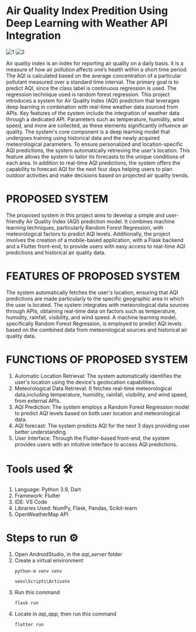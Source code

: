 # Air Quality Index Predition Using Deep Learning with Weather API Integration

![1](https://github.com/Vishnu-Priya0607/Air-Quality-Index-Predition-Using-Deep-Learning/assets/119881668/16408a08-d605-437c-8f20-b583d0126770)           ![2](https://github.com/Vishnu-Priya0607/Air-Quality-Index-Predition-Using-Deep-Learning/assets/119881668/630d07b0-2ce5-4f4a-8112-87632e1e108a)



Air quality index is an index for reporting air quality on a daily basis. it is a measure of how air pollution affects one’s health within a short time period. The AQI is calculated based on the average concentration of a particular pollutant measured over a standard time interval. The primary goal is to predict AQI, since the class label is continuous regression is used. The regression technique used is random forest regression. This project introduces a system for Air Quality Index (AQI) prediction that leverages deep learning in combination with real-time weather data sourced from APIs.  Key features of the system include the integration of weather data through a dedicated API. Parameters such as temperature, humidity, wind speed, and more are collected, as these elements significantly influence air quality. The system's core component is a deep learning model that undergoes training using historical data and the newly acquired meteorological parameters. To ensure personalized and location-specific AQI predictions, the system automatically retrieving the user's location. This feature allows the system to tailor its forecasts to the unique conditions of each area. In addition to real-time AQI predictions, the system offers the capability to forecast AQI for the next four days helping users to plan outdoor activities and make decisions based on projected air quality trends.

# PROPOSED SYSTEM
The proposed system in this project aims to develop a simple and user-friendly Air Quality Index (AQI) prediction model. It combines machine learning techniques, particularly Random Forest Regression, with meteorological factors to predict AQI levels. Additionally, the project involves the creation of a mobile-based application, with a Flask backend and a Flutter front-end, to provide users with easy access to real-time AQI predictions and historical air quality data.

# FEATURES OF PROPOSED SYSTEM
The system automatically fetches the user's location, ensuring that AQI predictions are made particularly to the specific geographic area in which the user is located. The system integrates with meteorological data sources through APIs, obtaining real-time data on factors such as temperature, humidity, rainfall, visibility, and wind speed. A machine learning model, specifically Random Forest Regression, is employed to predict AQI levels based on the combined data from meteorological sources and historical air quality data.

# FUNCTIONS OF PROPOSED SYSTEM
1. Automatic Location Retrieval: The system automatically identifies the user's location using the device's geolocation capabilities.
2.  Meteorological Data Retrieval: It fetches real-time meteorological data,including temperature, humidity, rainfall, visibility, and wind speed, from external APIs.
3.  AQI Prediction: The system employs a Random Forest Regression model to predict AQI levels based on both user location and meteorological data.
4.  AQI forecast: The system predicts AQI for the next 3 days providing user better understanding.
5.  User Interface: Through the Flutter-based front-end, the system provides users with an intuitive interface to access AQI predictions.

# Tools used 🛠️
1. Language: Python 3.9, Dart
2. Framework: Flutter
3. IDE: VS Code
4. Libraries Used: NumPy, Flask, Pandas, Scikit-learn
5. OpenWeatherMap API

# Steps to run ⚙️
1. Open AndroidStudio, in the *aqi_server* folder
2. Create a virtual environment
   ```
   python-m venv venv
   ```
   ```
   venv\Scripts\Activate
   ```
3. Run this command
   ```
   flask run
   ```
4. Locate in *aqi_app*, then run this command
   ```
   flutter run
   ```
